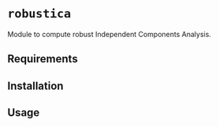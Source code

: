 # `robustica`
Module to compute robust Independent Components Analysis.

## Requirements

## Installation

## Usage

